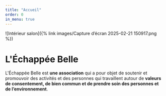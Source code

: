 ```yaml
---
title: "Accueil"
order: 0
in_menu: true
---
```

![Intérieur salon]({% link images/Capture d’écran 2025-02-21 150917.png %})


# L'Échappée Belle

L'Échappée Belle est **une association** qui a pour objet de soutenir et promouvoir des activités et des personnes qui travaillent autour de **valeurs de consentement, de bien commun et de prendre soin des personnes et de l’environnement**. 